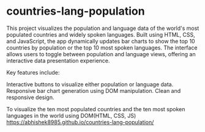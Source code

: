 # countries-lang-population
This project visualizes the population and language data of the world's most populated countries and widely spoken languages. Built using HTML, CSS, and JavaScript, the app dynamically updates bar charts to show the top 10 countries by population or the top 10 most spoken languages. The interface allows users to toggle between population and language views, offering an interactive data presentation experience.

Key features include:

Interactive buttons to visualize either population or language data.
Responsive bar chart generation using DOM manipulation.
Clean and responsive design.

To visualize the ten most populated countries and the ten most spoken languages in the world using DOM(HTML, CSS, JS)
https://abhishek8985.github.io/countries-lang-population/

